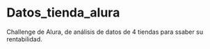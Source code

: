 # Datos_tienda_alura
Challenge de Alura, de análisis de datos de 4 tiendas para ssaber su rentabilidad.
